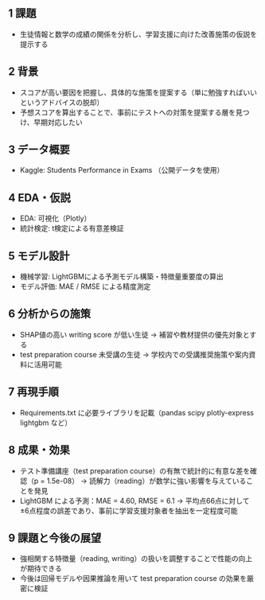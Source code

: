## 1  課題
- 生徒情報と数学の成績の関係を分析し、学習支援に向けた改善施策の仮説を提示する

## 2  背景
- スコアが高い要因を把握し、具体的な施策を提案する（単に勉強すればいいというアドバイスの脱却）
- 予想スコアを算出することで、事前にテストへの対策を提案する層を見つけ、早期対応したい
  
## 3  データ概要
- Kaggle: Students Performance in Exams
（公開データを使用）

## 4  EDA・仮説
- EDA: 可視化（Plotly）
- 統計検定: t検定による有意差検証

## 5  モデル設計
- 機械学習: LightGBMによる予測モデル構築・特徴量重要度の算出
- モデル評価: MAE / RMSE による精度測定
 
## 6  分析からの施策
- SHAP値の高い writing score が低い生徒 → 補習や教材提供の優先対象とする
- test preparation course 未受講の生徒 → 学校内での受講推奨施策や案内資料に活用可能

## 7  再現手順
- Requirements.txt に必要ライブラリを記載（pandas scipy plotly-express lightgbm など）
  
## 8  成果・効果
- テスト準備講座（test preparation course）の有無で統計的に有意な差を確認（p = 1.5e-08）
→ 読解力（reading）が数学に強い影響を与えていることを発見
- LightGBM による予測：MAE = 4.60, RMSE = 6.1
→ 平均点66点に対して ±6点程度の誤差であり、事前に学習支援対象者を抽出を一定程度可能

## 9  課題と今後の展望
- 強相関する特徴量（reading, writing）の扱いを調整することで性能の向上が期待できる
- 今後は回帰モデルや因果推論を用いて test preparation course の効果を厳密に検証